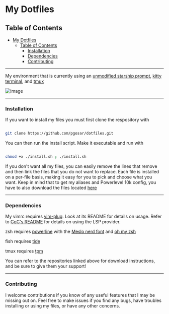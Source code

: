 # My Dotfiles


## Table of Contents
- [My Dotfiles](#my-dotfiles)
  - [Table of Contents](#table-of-contents)
    - [Installation](#installation)
    - [Dependencies](#dependencies)
    - [Contributing](#contributing)


<hr />

My environment that is currently using an [unmodified starship prompt](https://github.com/starship/starship), [kitty terminal](https://sw.kovidgoyal.net/kitty/), and [tmux](https://github.com/tmux/tmux)

![image](https://user-images.githubusercontent.com/55164602/182411940-805e9c36-c5c1-4688-afe7-06e04ee76495.png)

<hr />

### Installation

If you want to install my files you must first clone the respository with

``` bash

git clone https://github.com/pgosar/dotfiles.git

```

You can then run the install script. Make it executable and run with

```bash

chmod +x ./install.sh ; ./install.sh

```

If you don't want all my files, you can easily remove the lines that remove and then link the files that you do not want to replace. Each file is installed on a per-file basis, making it easy for you to pick and choose what you want. Keep in mind that to get my aliases and Powerlevel 10k config, you have to also download the files located [here](https://github.com/pgosar/dotfiles/tree/main/dotfiles/other)

<hr />

### Dependencies
My vimrc requires [vim-plug](https://github.com/junegunn/vim-plug). Look at its README for details on usage. Refer to [CoC's README](https://github.com/neoclide/coc.nvim) for details on using the LSP provider.

zsh requires [powerline](powerline/powerline) with the [Meslo nerd font](https://github.com/ryanoasis/nerd-fonts) and [oh my zsh](https://github.com/ohmyzsh/ohmyzsh)

fish requires [tide](https://github.com/ilanCosman/tide)

tmux requires [tpm](https://github.com/tmux-plugins/tpm)

You can refer to the repositories linked above for download instructions, and be sure to give them your support!

<hr />


### Contributing
I welcome contributions if you know of any useful features that I may be missing out on. Feel free to make issues if you find any bugs, have troubles installing or using my files, or have any other concerns.
